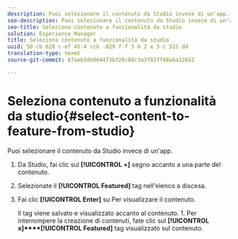 ```yaml
---
description: Puoi selezionare il contenuto da Studio invece di un'app.
seo-description: Puoi selezionare il contenuto da Studio invece di un'app.
seo-title: Seleziona contenuto a funzionalità da studio
solution: Experience Manager
title: Seleziona contenuto a funzionalità da studio
uuid: 50 cb 620 c-ef 45-4 ccb -829 f-f 5 b 2 e 3 c 521 dd
translation-type: tm+mt
source-git-commit: 67aeb3de964473b326c88c3a3f81ff48a6a12652

---
```



# Seleziona contenuto a funzionalità da studio{#select-content-to-feature-from-studio}

Puoi selezionare il contenuto da Studio invece di un'app.

1. Da Studio, fai clic sul **[!UICONTROL +]** segno accanto a una parte del contenuto.
1. Selezionate il **[!UICONTROL Featured]** tag nell'elenco a discesa.
1. Fai clic **[!UICONTROL Enter]** su Per visualizzare il contenuto.

   Il tag viene salvato e visualizzato accanto al contenuto. 1. Per interrompere la creazione di contenuti, fate clic sul **[!UICONTROL x]****[!UICONTROL Featured]** tag visualizzato sul contenuto.
